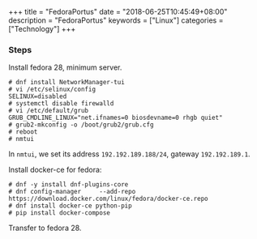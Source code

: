 +++
title = "FedoraPortus"
date = "2018-06-25T10:45:49+08:00"
description = "FedoraPortus"
keywords = ["Linux"]
categories = ["Technology"]
+++
### Steps
Install fedora 28, minimum server.    

```
# dnf install NetworkManager-tui
# vi /etc/selinux/config
SELINUX=disabled
# systemctl disable firewalld
# vi /etc/default/grub
GRUB_CMDLINE_LINUX="net.ifnames=0 biosdevname=0 rhgb quiet"
# grub2-mkconfig -o /boot/grub2/grub.cfg 
# reboot
# nmtui
```
In `nmtui`, we set its address `192.192.189.188/24`, gateway `192.192.189.1`.    

Install docker-ce for fedora:   

```
# dnf -y install dnf-plugins-core
# dnf config-manager     --add-repo     https://download.docker.com/linux/fedora/docker-ce.repo
# dnf install docker-ce python-pip
# pip install docker-compose
```
Transfer to fedora 28. 
